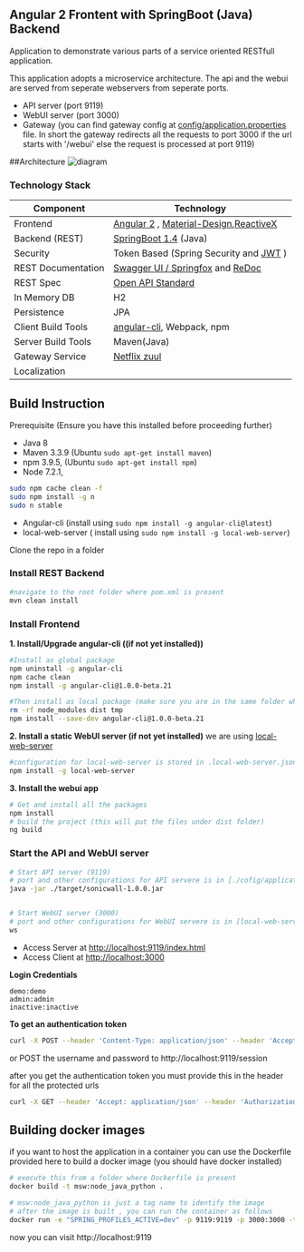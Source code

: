 ## Angular 2 Frontent with SpringBoot (Java) Backend
Application to demonstrate various parts of a service oriented RESTfull application. 

This application adopts a microservice architecture. The api and the webui are served from 
seperate webservers from seperate ports. 
- API server (port 9119)
- WebUI server (port 3000)
- Gateway (you can find gateway config at [config/application.properties](https://github.com/mrin9/Angular2_SpringBoot/blob/master/config/application.properties) file. In short the gateway redirects all the requests to port 3000 if the url starts with '/webui' else the request is processed at port 9119)

##Architecture
![diagram](https://github.com/mrin9/Angular2_SpringBoot/blob/master/arch.png)

### Technology Stack
Component         | Technology
---               | ---
Frontend          | [Angular 2](https://github.com/angular/angular) , [Material-Design](https://github.com/angular/material2),[ReactiveX]()  
Backend (REST)    | [SpringBoot 1.4](https://projects.spring.io/spring-boot) (Java)
Security          | Token Based (Spring Security and [JWT](https://github.com/auth0/java-jwt) )
REST Documentation| [Swagger UI / Springfox](https://github.com/springfox/springfox) and [ReDoc](https://github.com/Rebilly/ReDoc)
REST Spec         | [Open API Standard](https://www.openapis.org/) 
In Memory DB      | H2 
Persistence       | JPA
Client Build Tools| [angular-cli](https://github.com/angular/angular-cli), Webpack, npm
Server Build Tools| Maven(Java)
Gateway Service   | [Netflix zuul](https://github.com/Netflix/zuul)
Localization      | <Pending>     


## Build Instruction
Prerequisite (Ensure you have this installed before proceeding further)
- Java 8
- Maven 3.3.9 (Ubuntu `sudo apt-get install maven`) 
- npm 3.9.5, (Ubuntu `sudo apt-get install npm`) 
- Node 7.2.1, 
```bash
sudo npm cache clean -f
sudo npm install -g n
sudo n stable
```

- Angular-cli (install using `sudo npm install -g angular-cli@latest`)
- local-web-server ( install using `sudo npm install -g local-web-server`)

Clone the repo in a folder


### Install REST Backend

```bash
#navigate to the root folder where pom.xml is present 
mvn clean install
```

### Install Frontend 

**1. Install/Upgrade angular-cli  ((if not yet installed))**

```bash
#Install as global package
npm uninstall -g angular-cli
npm cache clean
npm install -g angular-cli@1.0.0-beta.21

#Then install as local package (make sure you are in the same folder where package.json is)
rm -rf node_modules dist tmp
npm install --save-dev angular-cli@1.0.0-beta.21
```

**2. Install a static WebUI server (if not yet installed)**
we are using [local-web-server](https://github.com/75lb/local-web-server)
```bash
#configuration for local-web-server is stored in .local-web-server.json
npm install -g local-web-server
```

**3. Install the webui app**
```bash
# Get and install all the packages 
npm install
# build the project (this will put the files under dist folder)
ng build
```

### Start the API and WebUI server ###
```bash
# Start API server (9119)
# port and other configurations for API servere is in [./cofig/application.properties](https://github.com/mrin9/Angular2_SpringBoot/blob/master/config/application.properties) file
java -jar ./target/sonicwall-1.0.0.jar


# Start WebUI server (3000)
# port and other configurations for WebUI servere is in [local-web-server.json](https://github.com/mrin9/Angular2_SpringBoot/blob/master/.local-web-server.json) 
ws

```

- Access Server at <http://localhost:9119/index.html>
- Access Client at <http://localhost:3000>

**Login Credentials**
```
demo:demo
admin:admin
inactive:inactive
```

**To get an authentication token** 

```bash
curl -X POST --header 'Content-Type: application/json' --header 'Accept: application/json' -d '{"username": "demo", "password": "demo" }' 'http://localhost:9119/session'
```
or POST the username and password to http://localhost:9119/session


after you get the authentication token you must provide this in the header for all the protected urls 

```bash
curl -X GET --header 'Accept: application/json' --header 'Authorization: [replace this with token ]' 'http://localhost:9119/version'
```


## Building docker images

if you want to host the application in a container you can use the Dockerfile provided here 
to build a docker image (you should have docker installed)
```bash
# execute this from a folder where Dockerfile is present
docker build -t msw:node_java_python .

# msw:node_java_python is just a tag name to identify the image
# after the image is built , you can run the container as follows
docker run -e "SPRING_PROFILES_ACTIVE=dev" -p 9119:9119 -p 3000:3000 -t msw:node_java_python
```
now you can visit http://localhost:9119
